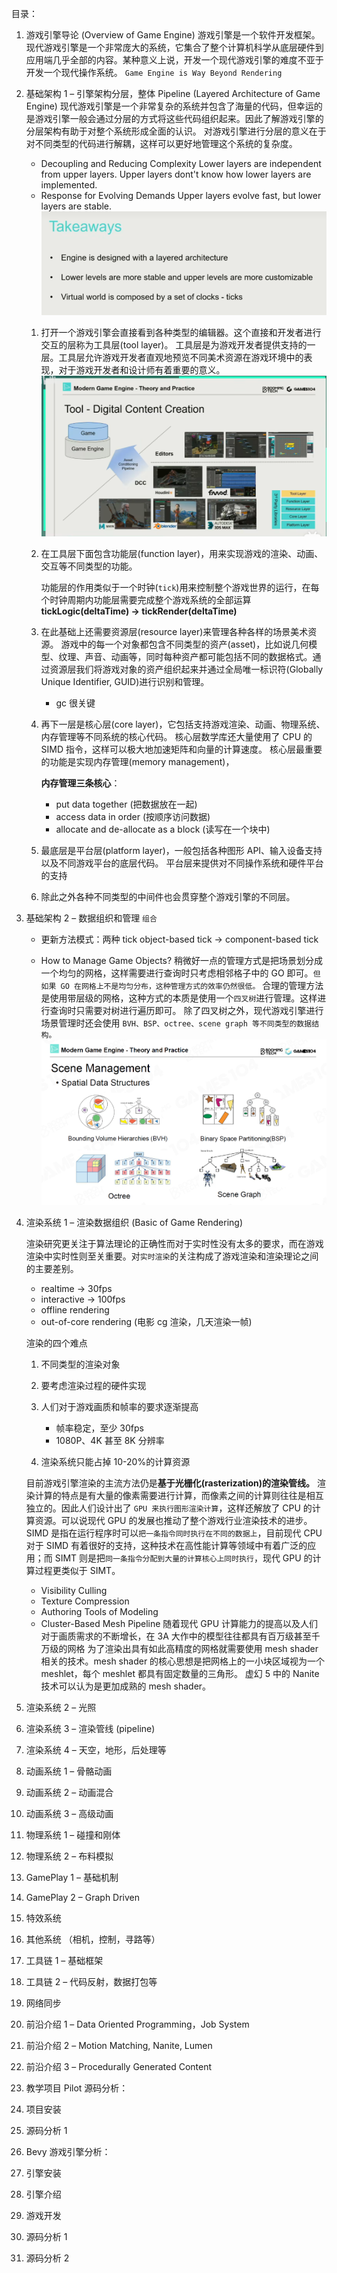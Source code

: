 目录：

1. 游戏引擎导论 (Overview of Game Engine)
   游戏引擎是一个软件开发框架。
   现代游戏引擎是一个非常庞大的系统，它集合了整个计算机科学从底层硬件到应用端几乎全部的内容。某种意义上说，开发一个现代游戏引擎的难度不亚于开发一个现代操作系统。
   `Game Engine is Way Beyond Rendering`
2. 基础架构 1 – 引擎架构分层，整体 Pipeline (Layered Architecture of Game Engine)
   现代游戏引擎是一个非常复杂的系统并包含了海量的代码，但幸运的是游戏引擎一般会通过分层的方式将这些代码组织起来。因此了解游戏引擎的分层架构有助于对整个系统形成全面的认识。
   对游戏引擎进行分层的意义在于对不同类型的代码进行解耦，这样可以更好地管理这个系统的复杂度。

   - Decoupling and Reducing Complexity
     Lower layers are independent from upper layers.
     Upper layers dont't know how lower layers are implemented.
   - Response for Evolving Demands
     Upper layers evolve fast, but lower layers are stable.
     ![alt text](image-1.png)

   1. 打开一个游戏引擎会直接看到各种类型的编辑器。这个直接和开发者进行交互的层称为工具层(tool layer)。
      工具层是为游戏开发者提供支持的一层。工具层允许游戏开发者直观地预览不同美术资源在游戏环境中的表现，对于游戏开发者和设计师有着重要的意义。
      ![alt text](image.png)
   2. 在工具层下面包含功能层(function layer)，用来实现游戏的渲染、动画、交互等不同类型的功能。

      功能层的作用类似于一个时钟(`tick`)用来控制整个游戏世界的运行，在每个时钟周期内功能层需要完成整个游戏系统的全部运算
      **tickLogic(deltaTime) -> tickRender(deltaTime)**

   3. 在此基础上还需要资源层(resource layer)来管理各种各样的场景美术资源。
      游戏中的每一个对象都包含不同类型的资产(asset)，比如说几何模型、纹理、声音、动画等，同时每种资产都可能包括不同的数据格式。通过资源层我们将游戏对象的资产组织起来并通过全局唯一标识符(Globally Unique Identifier, GUID)进行识别和管理。

      - gc 很关键

   4. 再下一层是核心层(core layer)，它包括支持游戏渲染、动画、物理系统、内存管理等不同系统的核心代码。
      核心层数学库还大量使用了 CPU 的 SIMD 指令，这样可以极大地加速矩阵和向量的计算速度。
      核心层最重要的功能是实现内存管理(memory management)，

      **内存管理三条核心**：

      - put data together (把数据放在一起)
      - access data in order (按顺序访问数据)
      - allocate and de-allocate as a block (读写在一个块中)

   5. 最底层是平台层(platform layer)，一般包括各种图形 API、输入设备支持以及不同游戏平台的底层代码。
      平台层来提供对不同操作系统和硬件平台的支持
   6. 除此之外各种不同类型的中间件也会贯穿整个游戏引擎的不同层。

3. 基础架构 2 – 数据组织和管理
   `组合`

   - 更新方法模式：两种 tick
     object-based tick -> component-based tick

   - How to Manage Game Objects?
     稍微好一点的管理方式是把场景划分成一个均匀的网格，这样需要进行查询时只考虑相邻格子中的 GO 即可。`但如果 GO 在网格上不是均匀分布，这种管理方式的效率仍然很低。`
     合理的管理方法是使用带层级的网格，这种方式的本质是使用一个`四叉树`进行管理。这样进行查询时只需要对树进行遍历即可。
     除了四叉树之外，现代游戏引擎进行场景管理时还会使用 `BVH、BSP、octree、scene graph 等不同类型的数据结构。`
     ![alt text](image-2.png)

4. 渲染系统 1 – 渲染数据组织 (Basic of Game Rendering)

   渲染研究更关注于算法理论的正确性而对于实时性没有太多的要求，而在游戏渲染中实时性则至关重要。对`实时渲染`的关注构成了游戏渲染和渲染理论之间的主要差别。

   - realtime -> 30fps
   - interactive -> 100fps
   - offline rendering
   - out-of-core rendering (电影 cg 渲染，几天渲染一帧)

   渲染的四个难点

   1. 不同类型的渲染对象
   2. 要考虑渲染过程的硬件实现
   3. 人们对于游戏画质和帧率的要求逐渐提高

      - 帧率稳定，至少 30fps
      - 1080P、4K 甚至 8K 分辨率

   4. 渲染系统只能占掉 10-20%的计算资源

   目前游戏引擎渲染的主流方法仍是**基于光栅化(rasterization)的渲染管线。**
   渲染计算的特点是有大量的像素需要进行计算，而像素之间的计算则往往是相互独立的。因此人们设计出了 `GPU 来执行图形渲染计算`，这样还解放了 CPU 的计算资源。可以说现代 GPU 的发展也推动了整个游戏行业渲染技术的进步。
   SIMD 是指在运行程序时可以`把一条指令同时执行在不同的数据上`，目前现代 CPU 对于 SIMD 有着很好的支持，这种技术在高性能计算等领域中有着广泛的应用；而 SIMT 则是把`同一条指令分配到大量的计算核心上同时执行`，现代 GPU 的计算过程更类似于 SIMT。

   - Visibility Culling
   - Texture Compression
   - Authoring Tools of Modeling
   - Cluster-Based Mesh Pipeline
     随着现代 GPU 计算能力的提高以及人们对于画质需求的不断增长，在 3A 大作中的模型往往都具有百万级甚至千万级的网格
     为了渲染出具有如此高精度的网格就需要使用 mesh shader 相关的技术。mesh shader 的核心思想是把网格上的一小块区域视为一个 meshlet，每个 meshlet 都具有固定数量的三角形。
     虚幻 5 中的 Nanite 技术可以认为是更加成熟的 mesh shader。

5. 渲染系统 2 – 光照

6. 渲染系统 3 – 渲染管线 (pipeline)
7. 渲染系统 4 – 天空，地形，后处理等

8. 动画系统 1 – 骨骼动画
9. 动画系统 2 – 动画混合
10. 动画系统 3 – 高级动画
11. 物理系统 1 – 碰撞和刚体
12. 物理系统 2 – 布料模拟
13. GamePlay 1 – 基础机制
14. GamePlay 2 – Graph Driven
15. 特效系统
16. 其他系统 （相机，控制，寻路等）
17. 工具链 1 – 基础框架
18. 工具链 2 – 代码反射，数据打包等
19. 网络同步
20. 前沿介绍 1 – Data Oriented Programming，Job System
21. 前沿介绍 2 – Motion Matching, Nanite, Lumen
22. 前沿介绍 3 – Procedurally Generated Content
23. 教学项目 Pilot 源码分析：
24. 项目安装
25. 源码分析 1
26. Bevy 游戏引擎分析：
27. 引擎安装
28. 引擎介绍
29. 游戏开发
30. 源码分析 1
31. 源码分析 2
